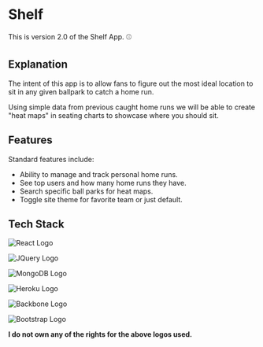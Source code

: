 # Shelf

This is version 2.0 of the Shelf App. :baseball:

## Explanation

The intent of this app is to allow fans to figure out the most ideal
location to sit in any given ballpark to catch a home run.

Using simple data from previous caught home runs we will be able to
create "heat maps" in seating charts to showcase where you should sit.

## Features

Standard features include:

* Ability to manage and track personal home runs.
* See top users and how many home runs they have.
* Search specific ball parks for heat maps.
* Toggle site theme for favorite team or just default.

## Tech Stack

![React Logo](https://cdn.worldvectorlogo.com/logos/react.svg)

![JQuery Logo](https://upload.wikimedia.org/wikipedia/en/thumb/9/9e/JQuery_logo.svg/524px-JQuery_logo.svg.png)

![MongoDB Logo](https://webassets.mongodb.com/_com_assets/cms/mongodb-logo-rgb-j6w271g1xn.jpg)

![Heroku Logo](http://cdn.solertium.com/system/images/binaries/000/000/197/original/heroku-logo.jpg?1395788529)

![Backbone Logo](http://www.enspire.com/wp-content/uploads/2016/01/backbone_logo.png)

![Bootstrap Logo](http://res.cloudinary.com/dnkqgvjbd/image/upload/v1451679096/bootstrap_xfpqre.png)

**I do not own any of the rights for the above logos used.**
